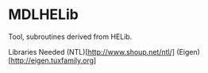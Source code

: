 # MDLHELib
Tool, subroutines derived from HELib.

Libraries Needed
(NTL)[http://www.shoup.net/ntl/]
(Eigen)[http://eigen.tuxfamily.org]
